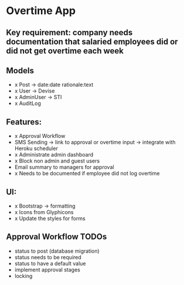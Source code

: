 # Overtime App

## Key requirement: company needs documentation that salaried employees did or did not get overtime each week

## Models
- x Post -> date:date rationale:text
- x User -> Devise
- x AdminUser -> STI
- x AuditLog

## Features:
- x Approval Workflow
- SMS Sending -> link to approval or overtime input -> integrate     with Heroku scheduler
- x Administrate admin dashboard
- x Block non admin and guest users
- Email summary to managers for approval
- x Needs to be documented if employee did not log overtime

## UI: 
- x Bootstrap -> formatting
- x Icons from Glyphicons
- x Update the styles for forms

## Approval Workflow TODOs
- status to post (database migration)
- status needs to be required
- status to have a default value
- implement approval stages
- locking 
